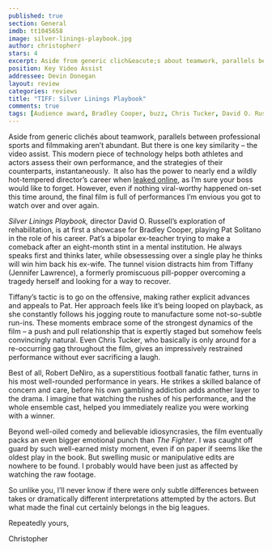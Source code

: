```yaml
---
published: true
section: General
imdb: tt1045658
image: silver-linings-playbook.jpg
author: christopherr
stars: 4
excerpt: Aside from generic clich&eacute;s about teamwork, parallels between professional sports and filmmaking aren&rsquo;t abundant. But there is one key similarity &ndash; the video assist.
position: Key Video Assist
addressee: Devin Donegan
layout: review
categories: reviews
title: "TIFF: Silver Linings Playbook"
comments: true
tags: [Audience award, Bradley Cooper, buzz, Chris Tucker, David O. Russell, Jacki Weaver, Jennifer Lawrence, Julia Stiles, Oscar, Robert DeNiro, TIFF, Uncategorized]
---
```

<p>Aside from generic clich&eacute;s about teamwork, parallels between professional sports and filmmaking aren&rsquo;t abundant. But there is one key similarity &ndash; the video assist. This modern piece of technology helps both athletes and actors assess their own performance, and the strategies of their counterparts, instantaneously.&nbsp; It also has the power to nearly end a wildly hot-tempered director&rsquo;s career when <a href="http://www.youtube.com/watch?v=E4Qls1rAfYs">leaked online</a>, as I&rsquo;m sure your boss would like to forget. However, even if nothing viral-worthy happened on-set this time around, the final film is full of performances I&rsquo;m envious you got to watch over and over again.</p>
<p><em>Silver Linings Playbook,</em> director<em> </em>David O. Russell&rsquo;s exploration of rehabilitation, is at first a showcase for Bradley Cooper, playing Pat Solitano in the role of his career. Pat&rsquo;s a bipolar ex-teacher trying to make a comeback after an eight-month stint in a mental institution. He always speaks first and thinks later, while obsessessing over a single play he thinks will win him back his ex-wife. The tunnel vision distracts him from Tiffany (Jennifer Lawrence), a formerly promiscuous pill-popper overcoming a tragedy herself and looking for a way to recover.</p>
<p>Tiffany&rsquo;s tactic is to go on the offensive, making rather explicit advances and appeals to Pat. Her approach feels like it&rsquo;s being looped on playback, as she constantly follows his jogging route to manufacture some not-so-subtle run-ins. These moments embrace some of the strongest dynamics of the film &ndash; a push and pull relationship that is expertly staged but somehow feels convincingly natural. Even Chris Tucker, who basically is only around for a re-occurring gag throughout the film, gives an impressively restrained performance without ever sacrificing a laugh.</p>
<p>Best of all, Robert DeNiro, as a superstitious football fanatic father, turns in his most well-rounded performance in years. He strikes a skilled balance of concern and care, before his own gambling addiction adds another layer to the drama. I imagine that watching the rushes of his performance, and the whole ensemble cast, helped you immediately realize you were working with a winner.</p>
<p>Beyond well-oiled comedy and believable idiosyncrasies, the film eventually packs an even bigger emotional punch than <em>The Fighter</em>. I was caught off guard by such well-earned misty moment, even if on paper if seems like the oldest play in the book. But swelling music or manipulative edits are nowhere to be found. I probably would have been just as affected by watching the raw footage.</p>
<p>So unlike you, I&rsquo;ll never know if there were only subtle differences between takes or dramatically different interpretations attempted by the actors. But what made the final cut certainly belongs in the big leagues.</p>
<p>Repeatedly yours,</p>
<p>Christopher</p>
